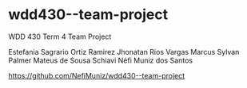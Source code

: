 # wdd430--team-project
WDD 430 Term 4 Team Project
<!-- Team06 Members -->
Estefania Sagrario Ortiz Ramirez
Jhonatan Rios Vargas
Marcus Sylvan Palmer
Mateus de Sousa Schiavi
Néfi Muniz dos Santos

<!-- GitHub repo -->
https://github.com/NefiMuniz/wdd430--team-project

<!-- Vercel -->

<!-- Figma -->
